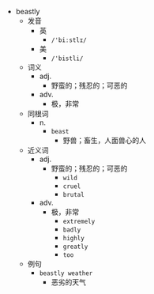 - beastly
  - 发音
    - 英
      - `/'biːstlɪ/`
    - 美
      - `/'bistli/`
  - 词义
    - adj.
      - 野蛮的；残忍的；可恶的
    - adv.
      - 极，非常
  - 同根词
    - n.
      - `beast`
        - 野兽；畜生，人面兽心的人
  - 近义词
    - adj.
      - 野蛮的；残忍的；可恶的
        - `wild`
        - `cruel`
        - `brutal`
    - adv.
      - 极，非常
        - `extremely`
        - `badly`
        - `highly`
        - `greatly`
        - `too`
  - 例句
    - `beastly weather`
      - 恶劣的天气

